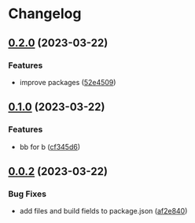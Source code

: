 # Changelog

## [0.2.0](https://github.com/ma-efremoff/my-test-repo/compare/b-v0.1.0...b-v0.2.0) (2023-03-22)


### Features

* improve packages ([52e4509](https://github.com/ma-efremoff/my-test-repo/commit/52e450983ce0bb37314ec07ca6838c88a83bda6d))

## [0.1.0](https://github.com/ma-efremoff/my-test-repo/compare/b-v0.0.2...b-v0.1.0) (2023-03-22)


### Features

* bb for b ([cf345d6](https://github.com/ma-efremoff/my-test-repo/commit/cf345d6fea5e962215a47fafb464663f7900a603))

## [0.0.2](https://github.com/ma-efremoff/my-test-repo/compare/b-v0.0.1...b-v0.0.2) (2023-03-22)


### Bug Fixes

* add files and build fields to package.json ([af2e840](https://github.com/ma-efremoff/my-test-repo/commit/af2e8405ab8637990d8a744a2a724ad8e4ba4516))
